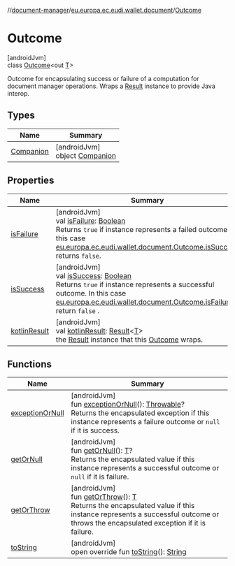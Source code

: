 //[document-manager](../../../index.md)/[eu.europa.ec.eudi.wallet.document](../index.md)/[Outcome](index.md)

# Outcome

[androidJvm]\
class [Outcome](index.md)&lt;out [T](index.md)&gt;

Outcome for encapsulating success or failure of a computation for document manager operations. Wraps
a [Result](https://kotlinlang.org/api/latest/jvm/stdlib/kotlin/-result/index.html) instance to
provide Java interop.

## Types

| Name                             | Summary                                                 |
|----------------------------------|---------------------------------------------------------|
| [Companion](-companion/index.md) | [androidJvm]<br>object [Companion](-companion/index.md) |

## Properties

| Name                             | Summary                                                                                                                                                                                                                                                                                              |
|----------------------------------|------------------------------------------------------------------------------------------------------------------------------------------------------------------------------------------------------------------------------------------------------------------------------------------------------|
| [isFailure](is-failure.md)       | [androidJvm]<br>val [isFailure](is-failure.md): [Boolean](https://kotlinlang.org/api/latest/jvm/stdlib/kotlin/-boolean/index.html)<br>Returns `true` if instance represents a failed outcome. In this case [eu.europa.ec.eudi.wallet.document.Outcome.isSuccess](is-success.md) returns `false`.     |
| [isSuccess](is-success.md)       | [androidJvm]<br>val [isSuccess](is-success.md): [Boolean](https://kotlinlang.org/api/latest/jvm/stdlib/kotlin/-boolean/index.html)<br>Returns `true` if instance represents a successful outcome. In this case [eu.europa.ec.eudi.wallet.document.Outcome.isFailure](is-failure.md) return `false` . |
| [kotlinResult](kotlin-result.md) | [androidJvm]<br>val [kotlinResult](kotlin-result.md): [Result](https://kotlinlang.org/api/latest/jvm/stdlib/kotlin/-result/index.html)&lt;[T](index.md)&gt;<br>the [Result](https://kotlinlang.org/api/latest/jvm/stdlib/kotlin/-result/index.html) instance that this [Outcome](index.md) wraps.    |

## Functions

| Name                                    | Summary                                                                                                                                                                                                                                                                |
|-----------------------------------------|------------------------------------------------------------------------------------------------------------------------------------------------------------------------------------------------------------------------------------------------------------------------|
| [exceptionOrNull](exception-or-null.md) | [androidJvm]<br>fun [exceptionOrNull](exception-or-null.md)(): [Throwable](https://kotlinlang.org/api/latest/jvm/stdlib/kotlin/-throwable/index.html)?<br>Returns the encapsulated exception if this instance represents a failure outcome or `null` if it is success. |
| [getOrNull](get-or-null.md)             | [androidJvm]<br>fun [getOrNull](get-or-null.md)(): [T](index.md)?<br>Returns the encapsulated value if this instance represents a successful outcome or `null` if it is failure.                                                                                       |
| [getOrThrow](get-or-throw.md)           | [androidJvm]<br>fun [getOrThrow](get-or-throw.md)(): [T](index.md)<br>Returns the encapsulated value if this instance represents a successful outcome or throws the encapsulated exception if it is failure.                                                           |
| [toString](to-string.md)                | [androidJvm]<br>open override fun [toString](to-string.md)(): [String](https://kotlinlang.org/api/latest/jvm/stdlib/kotlin/-string/index.html)                                                                                                                         |
